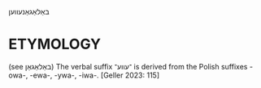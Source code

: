 באַלאַגאַנעווען

ETYMOLOGY
===========
(see באַלאַגאַן)
The verbal suffix ־עווע־ is derived from the Polish suffixes -owa-, -ewa-, -ywa-, -iwa-.
[Geller 2023: 115]